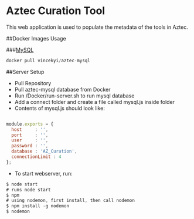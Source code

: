 # Aztec Curation Tool
This web application is used to populate the metadata of the tools in Aztec.

##Docker Images Usage

###[MySQL](https://hub.docker.com/_/mysql/)
```js
docker pull vincekyi/aztec-mysql
```

##Server Setup

* Pull Repository
* Pull aztec-mysql database from Docker
* Run /Docker/run-server.sh to run mysql database
* Add a connect folder and create a file called mysql.js inside folder
* Contents of mysql.js should look like:
```js

module.exports = {
  host     : '',
  port     : '',
  user     : '',
  password : '',
  database : 'AZ_Curation',
  connectionLimit : 4
};

```
* To start webserver, run:
```js
$ node start
# runs node start
$ npm
# using nodemon, first install, then call nodemon
$ npm install -g nodemon
$ nodemon
